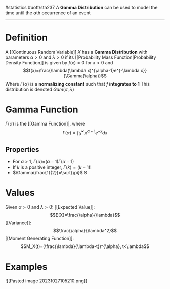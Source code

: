 #statistics #uoft/sta237 
A **Gamma Distribution** can be used to model the time until the $\alpha$th occurrence of an event

---
# Definition
A [[Continuous Random Variable]] $X$ has a **Gamma Distribution** with parameters $\alpha > 0$ and $\lambda > 0$ if its [[Probability Mass Function|Probability Density Function]] is given by $f(x) = 0$ for $x<0$ and $$f(x)=\frac{\lambda(\lambda x)^{\alpha-1}e^{-\lambda x}}{\Gamma(\alpha)}$$Where $\Gamma (\alpha)$ is a **normalizing constant** such that $f$ **integrates to 1**
This distribution is denoted $Gam(\alpha , \lambda)$

# Gamma Function
$\Gamma (\alpha)$ is the [[Gamma Function]], where $$\Gamma (\alpha)=\int_{0}^{\infty}x^{\alpha-1}e^{-x}dx$$
## Properties
- For $\alpha$ > 1, $\Gamma$($\alpha$)=$(\alpha - 1)\Gamma(\alpha-1)$
- If $k$ is a positive integer, $\Gamma(k)=(k-1)!$
- $\Gamma(\frac{1}{2})=\sqrt{\pi}$ S
# Values
Given $\alpha > 0$ and $\lambda > 0$:
[[Expected Value]]: $$E(X)=\frac{\alpha}{\lambda}$$
[[Variance]]:$$\frac{\alpha}{\lambda^2}$$
[[Moment Generating Function]]: $$M_X(t)=(\frac{\lambda}{\lambda-t})^{\alpha}, t<\lambda$$

# Examples
![[Pasted image 20231027105210.png]]